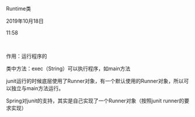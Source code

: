 Runtime类

2019年10月18日

11:58

 

作用：运行程序的

类中方法：exec（String）可以执行程序，如main方法

junit运行的时候底层使用了Runner对象，有一个默认使用的Runner对象，所以可以独立与main方法运行。

Spring对junit的支持，其实是自己实现了一个Runner对象（按照junit runner的要求实现）
